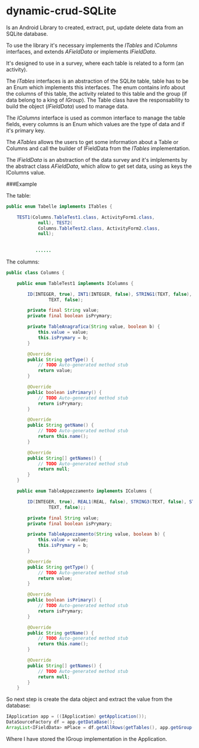 dynamic-crud-SQLite
===================

Is an Android Library to created, extract, put, update delete data from an SQLite database.

To use the library it's necessary implements the *ITables* and  *IColumns* interfaces, and extends *AFieldData* or implements *IFieldData*. 

It's designed to use in a survey, where each table is related to a form (an activity).

The *ITables* interfaces is an abstraction of the SQLite table, table has to be an Enum which implements this interfaces. The enum contains info about the columns of this table, the activity related to this table and the group (if data belong to a king of *IGroup*). The Table class have the responsability to build the object (*IFieldData*) used to manage data.

The *IColumns* interface is used as common interface to manage the table fields, every columns is an Enum which values are the type of data and if it's primary key.

The *ATables* allows the users to get some information about a Table or Columns and call the builder of IFieldData from the *ITables* implementation.

The *IFieldData* is an abstraction of the data survey and it's imlplements by the abstract class *AFieldData*, which allow to get set data, using as keys the IColumns value.


###Example

The table:

```java
public enum Tabelle implements ITables {

	TEST1(Columns.TableTest1.class, ActivityForm1.class,
	        null), TEST2(
	        Columns.TableTest2.class, ActivityForm2.class,
	        null);
	        
	        
	       ...... 
```


The columns:

```java
public class Columns {

	public enum TableTest1 implements IColumns {

		ID(INTEGER, true), INT1(INTEGER, false), STRING1(TEXT, false), STRING2(
		        TEXT, false);

		private final String value;
		private final boolean isPrymary;

		private TableAnagrafica(String value, boolean b) {
			this.value = value;
			this.isPrymary = b;
		}

		@Override
		public String getType() {
			// TODO Auto-generated method stub
			return value;
		}

		@Override
		public boolean isPrimary() {
			// TODO Auto-generated method stub
			return isPrymary;
		}

		@Override
		public String getName() {
			// TODO Auto-generated method stub
			return this.name();
		}

		@Override
		public String[] getNames() {
			// TODO Auto-generated method stub
			return null;
		}
	}

	public enum TableAppezzamento implements IColumns {

		ID(INTEGER, true), REAL1(REAL, false), STRING3(TEXT, false), STRING4(
		        TEXT, false);;

		private final String value;
		private final boolean isPrymary;

		private TableAppezzamento(String value, boolean b) {
			this.value = value;
			this.isPrymary = b;
		}

		@Override
		public String getType() {
			// TODO Auto-generated method stub
			return value;
		}

		@Override
		public boolean isPrimary() {
			// TODO Auto-generated method stub
			return isPrymary;
		}

		@Override
		public String getName() {
			// TODO Auto-generated method stub
			return this.name();
		}

		@Override
		public String[] getNames() {
			// TODO Auto-generated method stub
			return null;
		}
	}


```

So next step is create the data object and extract the value from the database:

```java
IApplication app = ((IApplication) getApplication());
DataSourceFactory df = app.getDataBase();
ArrayList<IFieldData> mPlace = df.getAllRows(getTables(), app.getGroup().getWhereClause(),null, getGroup());
```

Where I have stored the IGroup implementation in the Application.
